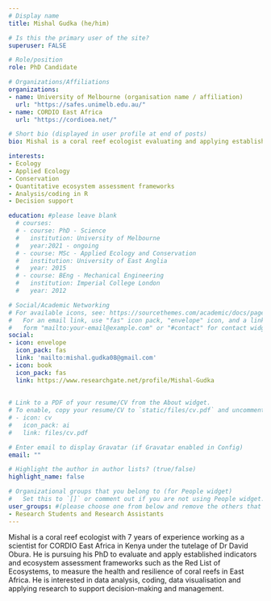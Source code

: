 ```yaml
---
# Display name
title: Mishal Gudka (he/him) 

# Is this the primary user of the site?
superuser: FALSE

# Role/position
role: PhD Candidate

# Organizations/Affiliations
organizations:
- name: University of Melbourne (organisation name / affiliation)
  url: "https://safes.unimelb.edu.au/"
- name: CORDIO East Africa
  url: "https://cordioea.net/"

# Short bio (displayed in user profile at end of posts)
bio: Mishal is a coral reef ecologist evaluating and applying established indicators and ecosystem assessment frameworks such as the Red List of Ecosystems, to measure the health and resilience of coral reefs in East Africa.

interests:
- Ecology
- Applied Ecology
- Conservation 
- Quantitative ecosystem assessment frameworks 
- Analysis/coding in R 
- Decision support

education: #please leave blank
  # courses:
  # - course: PhD - Science
  #   institution: University of Melbourne
  #   year:2021 - ongoing
  # - course: MSc - Applied Ecology and Conservation
  #   institution: University of East Anglia
  #   year: 2015
  # - course: BEng - Mechanical Engineering
  #   institution: Imperial College London
  #   year: 2012

# Social/Academic Networking
# For available icons, see: https://sourcethemes.com/academic/docs/page-builder/#icons
#   For an email link, use "fas" icon pack, "envelope" icon, and a link in the
#   form "mailto:your-email@example.com" or "#contact" for contact widget.
social:
- icon: envelope
  icon_pack: fas
  link: 'mailto:mishal.gudka08@gmail.com'
- icon: book
  icon_pack: fas
  link: https://www.researchgate.net/profile/Mishal-Gudka
    
  
# Link to a PDF of your resume/CV from the About widget.
# To enable, copy your resume/CV to `static/files/cv.pdf` and uncomment the lines below.
# - icon: cv
#   icon_pack: ai
#   link: files/cv.pdf

# Enter email to display Gravatar (if Gravatar enabled in Config)
email: ""

# Highlight the author in author lists? (true/false)
highlight_name: false

# Organizational groups that you belong to (for People widget)
#   Set this to `[]` or comment out if you are not using People widget.
user_groups: #(please choose one from below and remove the others that aren't needed)
- Research Students and Research Assistants
---
```


Mishal is a coral reef ecologist with 7 years of experience working as a scientist for CORDIO East Africa in Kenya under the tutelage of Dr David Obura. He is pursuing his PhD to evaluate and apply established indicators and ecosystem assessment frameworks such as the Red List of Ecosystems, to measure the health and resilience of coral reefs in East Africa. He is interested in data analysis, coding, data visualisation and applying research to support decision-making and management.

